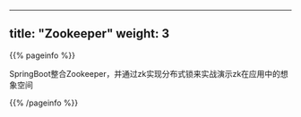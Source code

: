 
---
title: "Zookeeper"
weight: 3
---

{{% pageinfo %}}

SpringBoot整合Zookeeper，并通过zk实现分布式锁来实战演示zk在应用中的想象空间

{{% /pageinfo %}}
